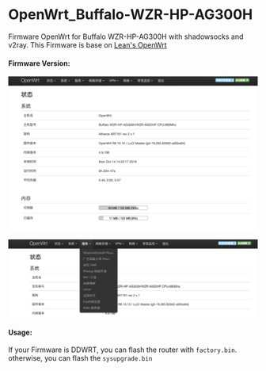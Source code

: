 # OpenWrt_Buffalo-WZR-HP-AG300H
Firmware OpenWrt for Buffalo WZR-HP-AG300H with shadowsocks and v2ray.
This Firmware is base on [Lean's OpenWrt](https://github.com/coolsnowwolf/lede)


#### Firmware Version:
![](https://raw.githubusercontent.com/svcvit/OpenWrt_Buffalo-WZR-HP-AG300H/master/snapshot/Xnip2019-10-14_14-22-29.jpg)

![](https://raw.githubusercontent.com/svcvit/OpenWrt_Buffalo-WZR-HP-AG300H/master/snapshot/Xnip2019-10-14_14-22-47.jpg)

#### Usage:
If your Firmware is DDWRT, you can flash the router with `factory.bin`.
otherwise, you can flash the `sysupgrade.bin`

